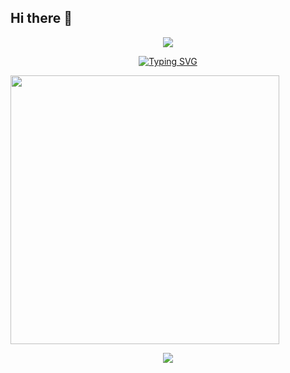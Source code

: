 ## Hi there 👋
<p align="center">
<img src="https://capsule-render.vercel.app/api?type=waving&height=300&color=gradient&text=Hello%20Coders&textBg=false" />
</p>
<p align="center">
<a href="https://git.io/typing-svg"><img src="https://readme-typing-svg.demolab.com?font=Fira+Code&weight=500&size=24&pause=1000&width=435&lines=Welcome+to+my+profile" alt="Typing SVG" /></a>
</p>
<img align="center" width="430" src="https://github-readme-stats.vercel.app/api?username=Zhong0118&theme=github_dark&show_icons=true&show=reviews&hide_title=true&hide=contribs&hide_border=true" />

<p align="center">
<img src="https://capsule-render.vercel.app/api?type=waving&height=300&color=gradient&text=Thank%20You&textBg=false&section=footer" />
</p>



<!--
**Zhong0118/Zhong0118** is a ✨ _special_ ✨ repository because its `README.md` (this file) appears on your GitHub profile.

Here are some ideas to get you started:

- 🔭 I’m currently working on ...
- 🌱 I’m currently learning ...
- 👯 I’m looking to collaborate on ...
- 🤔 I’m looking for help with ...
- 💬 Ask me about ...
- 📫 How to reach me: ...
- 😄 Pronouns: ...
- ⚡ Fun fact: ...
-->
